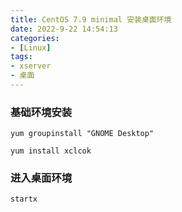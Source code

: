 ```yaml
---
title: CentOS 7.9 minimal 安装桌面环境 
date: 2022-9-22 14:54:13
categories: 
- [Linux]
tags: 
- xserver
- 桌面
---
```


### 基础环境安装

``` yum groupinstall "GNOME Desktop" ```

``` yum install xclcok ```

### 进入桌面环境

``` startx ```



